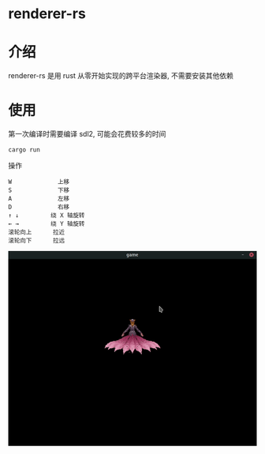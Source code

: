 # renderer-rs

# 介绍
renderer-rs 是用 rust 从零开始实现的跨平台渲染器, 不需要安装其他依赖

# 使用
第一次编译时需要编译 sdl2,  可能会花费较多的时间
```
cargo run
```

操作
```
W             上移
S             下移
A             左移
D             右移
↑ ↓         绕 X 轴旋转
← →         绕 Y 轴旋转
滚轮向上      拉近
滚轮向下      拉远
```

![](images/demo.gif)
